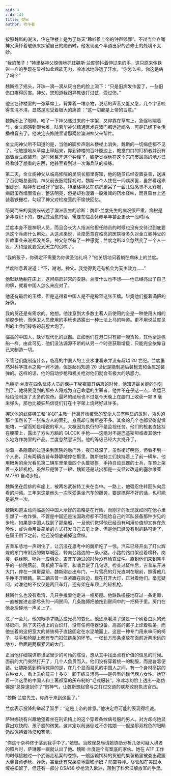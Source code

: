 ```yaml
---
aid: 4
zid: 141
title: 受审
author: 吹牛者
---
```


按照魏斯的说法，住在钟楼上是为了每天“聆听着上帝的钟声赎罪”。不过当金立阁神父满怀着敬佩来探望自己的随员时，他发现这个半道出家的苦修士的处境不太妙。

“我的孩子！”特里格神父惊惶地抓住魏斯·兰度颤抖着伸过来的手，这只原来像铁钳一样的手现在显得如此绵软无力，冷冰冰地浸透了汗水，“你怎么啦，你这是病了吗？”

魏斯摇了摇头，汗珠一滴一滴从灰白色的脸上淌下：“只是旧病发作罢了，一些旧伤口疼得厉害。神父，您知道我跟异教徒打过仗，受过伤。”

他坐在钟楼里的一张草席上，背靠着一堆杂物，说话的声音又低又急，几个字音咬得含混不清，显然是忍受着极大的痛苦：“这一切都是上帝的旨意。”

魏斯闭上了眼睛，吻了一下神父递过来的十字架，又仰靠在草席上，急促地喘着气。金立阁感到很为难，陆若华神父精通医术在澳门都远近闻名，可是已经下乡传播福音去了。他决定去修院里请那两位澳洲神父来帮忙。

金立阁神父所不知道的是，当他的脚步声刚从楼梯上消失，魏斯的一切病症都不见了。他敏捷地从草席上窜起来，靠到钟楼的百叶窗边上，教堂门口的盯梢者并没有跟着金立阁离开。是时候离开这个钟楼了，魏斯觉得他在这个东门市最高的地方已经看够了想看的东西，他甚至看到过一次海兵队的操练。

第二天，金立阁神父从临高修院的吴院长那里得知，他的随员已经安置妥善，送进了百仞城总医院。神父前去医院探视时，魏斯一个人住在一间病房里，虽然看起来很虚弱，精神却已经好了很多。特里格神父在病房里呆了一会儿就感觉不太舒服，病房虽然墙面雪白，整洁明亮，但是却弥漫着一股难闻的药水怪味，而且窗台上还装着铁栅栏，勾起了神父对检疫营的不愉快回忆。

陪同而来的吴院长转述了澳洲医生的诊断：魏斯·兰度先生的病况很严重，病根是多年累积下的，要彻底治愈的话，需要在临高休养半年甚至更长一段时间。

兰度本身不是神职人员，而且会长大人指派他担任随员的时候也没有交待过到底要派这个兵痞什么用处。从这点来说，兰度愿意在临高的医院待多久对金立阁神父的传教事业来说都没关系。神父忽然有了一种感觉：兰度之所以会忽然变了一个人一般，大约是就要受到天主的召唤了。

“我的孩子，你确定不需要为你做圣油礼吗？”他关切地问着躺在病床上的兰度。

兰度喘息着说道：“不，谢谢，神父。我觉得我还有机会为天主效力……”

他默默地躺在床上，这间病房非常的安静。兰度什么也不想——他已经亮出了自己的牌，就看中国人怎么来应对了。

他还有最后的王牌，但是这得看中国人是不是稀罕这张王牌。毕竟他们握着满把的好牌。

我的货还是有需求的。他想。他注意到大多数土著人员使用的全是一种使用火帽的前膛步枪，而保卫人员使用的手枪也透露出一种土法上马的味道。更不用说兰度见到的士兵们操练的前膛大炮了。

临高的中国人，缺少现代化的武器。正如他们在港口只有那一艘货轮，其他全是帆船一样。由此可见，他们没法源源不断的从另一个时空获取增援，只能完全依靠自己来制造一切。

不管他们能制造什么，临高的中国人的工业水准看来并没有超越 20 世纪。兰度虽然对科学技术之类一窍不通，但是起码知道 20 世纪是能制造后装枪支和金属定装弹的。这样的话，他的自动步枪和机关枪对他们就会有极大的诱惑力。

当魏斯·兰度在四名武装人员的保护下秘密离开病房的时候，他知道最关键的时刻到了。他将要见到的那些人将成为自己命运的主宰者。他并不在乎这一点，命运已经给他制造了太多的惊奇。最坏的结局也不过是今天晚上在脑门上收获一颗 9 毫米弹头，那也比被狂热信徒们钉在十字架上烧烤好过许多。

押送他的武装特工和“护送”主教一行离开检疫营的安全人员有明显的区别，领头的那个虽然长了一张东方人的面孔，身高却与魏斯差不多。其余的几个也都显得彪悍魁梧，一望而知是精锐的军人。大概因为执行的不是监视任务，他们的枪套直接挂在腰带上，露出了方头方脑的 GLOCK 手枪——这绝对不是巴基斯坦或者其他什么地方作坊里的产品。兰度忽然意识到，他的等级已经大大提升了。

沿着一条隐蔽的过道来到医院的后门外，夜已经深了，虽然街灯明亮，但看不到一个人影，只有两辆吉普车静静地停在那里。魏斯被特工们挟持着上了前一辆车。他用眼角的余光看见第二辆车里坐着四个头戴钢盔，手持自动武器的士兵，车顶上架着一支轻机枪。虽然只是瞥了一眼，魏斯还是认出那是一支经过改造的塞尔维亚 M77B1 自动步枪。

魏斯坐在后排的车座上，被两名武装特工夹在当中。一路上，他强忍住转回头向后看的冲动。三年来这是他头一次享受乘坐汽车的服务，要是搞得不好的话，也可能是最后一次。

魏斯知道主动向临高的中国人示好的策略是在行险，而刚才的发现就如同在他心里引爆了一枚炸弹。不管是中国还是法国政府都不可能给自己的军队装备那种少见的步枪。如果是中国人找到了那条船，一旦他们觉得他已经没有利用价值却又存在危险性，或许会用最简单的方式打发自己去见上帝。但是他已经没有别的路可走了，在国王倒下之前，他还没彻底输掉这盘棋。

吉普车哧地一声刹住了，让沉浸在思考中的魏斯吃了一惊。汽车已经开出了灯火辉煌的东门市附近的繁华城区，转向公路边的一条小路。小路的路口架设着横杆。岗楼、铁丝网、哨兵一应俱全。吉普车通过的时候没有检查证件。直到他们来到黑乎乎的一排院落前。司机摇下车窗，和哨兵说了几句话。检查过证件后，吉普车开进大门，停在一排房屋前。魏斯刚走出车门，一片雪亮的灯光直刺在眼前，照得他几乎睁不开眼睛。第二辆吉普一直紧跟在后边，现在打开大灯，正对着他们。毫无疑问，对准他的不仅仅是两只车灯，还有架在车顶上的轻机枪。

魏斯什么也没有看清，几只手推着他走进一幢房屋。他跌跌撞撞地穿过一条走廊，一直被推进走廊尽头的一间房间。几条胳膊把他按到房间中的一把椅子里。房门在他身后砰地一声关上了。

过了一会儿，他的眼睛才能适应光亮的变化。他逐渐看清了这是一个刷着白灰的光坯房间，除了天花板上的白炽灯，没有任何电器设备。高高的窗子上焊着铁条。而他坐着的这把宽大的铸铁椅子直接固定在水泥地面上。这是一种专门用来审问的椅子，扶手和椅腿上都有专门扣住链条的环节。一张长方形条桌放在面前近两米远的地方，后面是两扇紧闭的大门。

正当他仔细端详审讯室里少的可怜的陈设，想从其中找出点有价值的信息的时候。面前的大门突然打开了，几个人鱼贯而入。他们没有穿着统一的制服，而是各着便装。让魏斯感到稍稍诧异的是，在几个显而易见的中国人之间，有一个身材高挑的白种女人，看上去约莫三十多岁，即干练又漂亮——是典型的现代西方女性。她穿着一件这里的中国人和土著都穿的灰布制的“毛式服装”。冷冰冰的脸上透出一副仿佛是“总算逮到你了”的神气，让魏斯想起曾与之打过交道的联邦政府执法官员。

“魏斯·兰度先生，你终于来到这里了。”

兰度表示投降的举起了双手：“这是上帝的旨意。”他决定尽可能的表现得坦诚。

萨琳娜饶有兴趣地望着坐在刑讯椅上的这个穿着条纹病号服的男人。对方却向她显露出欢快的、孩子般的微笑，这肯定以前迷倒过不少姑娘——但是那双棕色的眼睛仍然保持着冷漠和警觉。

“你这个杂种终于落到我手中了。”她想。当政保总局请她协助分析几张可疑入境者的照片时，萨琳娜一眼就认出了他。魏斯·兰度是个有案底的家伙。她在 ATF 工作的时候接触过一个武器走私案的卷宗，一艘运输饲料的货船的集装箱里被查出藏匿大量自动步枪、弹药，甚至还有克莱莫地雷和萨姆 7 防空导弹。尽管船在美国水域被扣留了，但还有一部分 DSA58 步枪流入欧洲，落到了科索沃解放军的手里。
